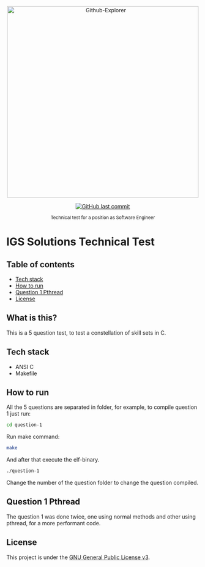 <div>
<p align="center">
   <img src="https://www.igs-software.com.br/img/logo.png" alt="Github-Explorer" width="500"/>
</p>
</div>
<p align="center">
  <a href="https://github.com/VanAntonietti/IGS/commits/master">
    <img alt="GitHub last commit" src="https://img.shields.io/github/last-commit/VanAntonietti/IGS?color=01ca73">
  </a>
</p>

<div align="center">
  <sub> Technical test for a position as Software Engineer
    </a>
  </sub>
</div>

# IGS Solutions Technical Test

## Table of contents

- [Tech stack](#tech-stack)
- [How to run](#how-to-run)
- [Question 1 Pthread](#question-1-pthread)
- [License](#LICENSE)

## What is this?

This is a 5 question test, to test a constellation of skill sets in C.

## Tech stack

- ANSI C
- Makefile

## How to run

All the 5 questions are separated in folder, for example, to compile question 1 just run:

```sh
cd question-1
```

Run make command:

```sh
make
```

And after that execute the elf-binary.

```sh
./question-1
```
Change the number of the question folder to change the question compiled.

## Question 1 Pthread

The question 1 was done twice, one using normal methods and other using pthread, for a more performant code.

## License

This project is under the [GNU General Public License v3](LICENSE).
